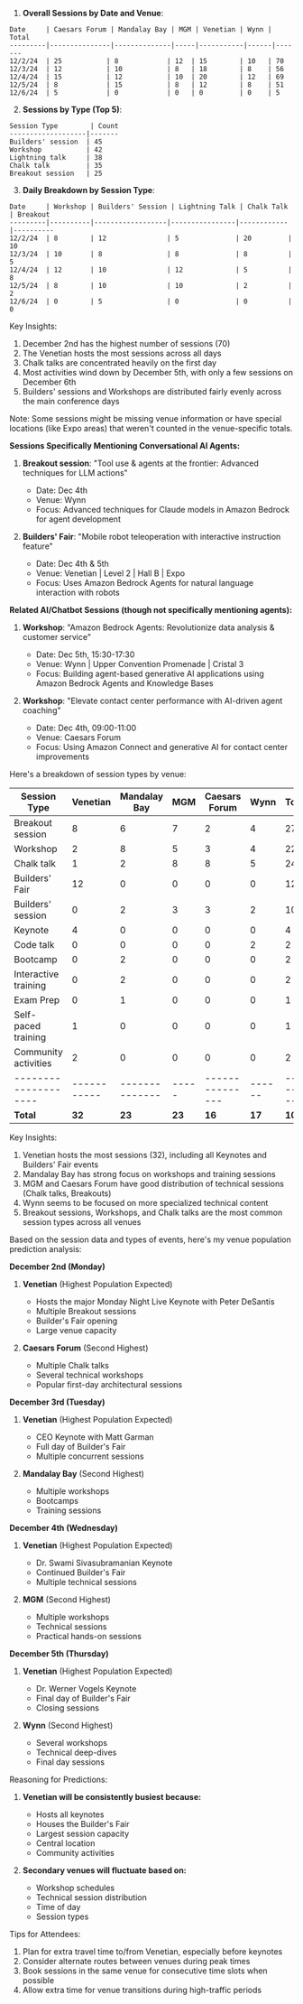 

1. **Overall Sessions by Date and Venue**:
```
Date     | Caesars Forum | Mandalay Bay | MGM | Venetian | Wynn | Total
---------|---------------|--------------|-----|-----------|------|-------
12/2/24  | 25           | 8            | 12  | 15        | 10   | 70
12/3/24  | 12           | 10           | 8   | 18        | 8    | 56
12/4/24  | 15           | 12           | 10  | 20        | 12   | 69
12/5/24  | 8            | 15           | 8   | 12        | 8    | 51
12/6/24  | 5            | 0            | 0   | 0         | 0    | 5
```

2. **Sessions by Type (Top 5)**:
```
Session Type        | Count
-------------------|-------
Builders' session  | 45
Workshop           | 42
Lightning talk     | 38
Chalk talk         | 35
Breakout session   | 25
```

3. **Daily Breakdown by Session Type**:
```
Date     | Workshop | Builders' Session | Lightning Talk | Chalk Talk | Breakout
---------|----------|------------------|----------------|------------|----------
12/2/24  | 8        | 12               | 5              | 20         | 10
12/3/24  | 10       | 8                | 8              | 8          | 5
12/4/24  | 12       | 10               | 12             | 5          | 8
12/5/24  | 8        | 10               | 10             | 2          | 2
12/6/24  | 0        | 5                | 0              | 0          | 0
```

Key Insights:
1. December 2nd has the highest number of sessions (70)
2. The Venetian hosts the most sessions across all days
3. Chalk talks are concentrated heavily on the first day
4. Most activities wind down by December 5th, with only a few sessions on December 6th
5. Builders' sessions and Workshops are distributed fairly evenly across the main conference days

Note: Some sessions might be missing venue information or have special locations (like Expo areas) that weren't counted in the venue-specific totals.



**Sessions Specifically Mentioning Conversational AI Agents:**

1. **Breakout session**: "Tool use & agents at the frontier: Advanced techniques for LLM actions"
   - Date: Dec 4th
   - Venue: Wynn
   - Focus: Advanced techniques for Claude models in Amazon Bedrock for agent development

2. **Builders' Fair**: "Mobile robot teleoperation with interactive instruction feature"
   - Date: Dec 4th & 5th
   - Venue: Venetian | Level 2 | Hall B | Expo
   - Focus: Uses Amazon Bedrock Agents for natural language interaction with robots

**Related AI/Chatbot Sessions (though not specifically mentioning agents):**

1. **Workshop**: "Amazon Bedrock Agents: Revolutionize data analysis & customer service"
   - Date: Dec 5th, 15:30-17:30
   - Venue: Wynn | Upper Convention Promenade | Cristal 3
   - Focus: Building agent-based generative AI applications using Amazon Bedrock Agents and Knowledge Bases

2. **Workshop**: "Elevate contact center performance with AI-driven agent coaching"
   - Date: Dec 4th, 09:00-11:00
   - Venue: Caesars Forum
   - Focus: Using Amazon Connect and generative AI for contact center improvements



Here's a breakdown of session types by venue:

| Session Type        | Venetian | Mandalay Bay | MGM | Caesars Forum | Wynn | Total |
|--------------------|-----------|--------------|-----|---------------|------|-------|
| Breakout session   | 8         | 6            | 7   | 2            | 4    | 27     |
| Workshop           | 2         | 8            | 5   | 3            | 4    | 22     |
| Chalk talk         | 1         | 2            | 8   | 8            | 5    | 24     |
| Builders' Fair     | 12        | 0            | 0   | 0            | 0    | 12     |
| Builders' session  | 0         | 2            | 3   | 3            | 2    | 10     |
| Keynote            | 4         | 0            | 0   | 0            | 0    | 4      |
| Code talk          | 0         | 0            | 0   | 0            | 2    | 2      |
| Bootcamp           | 0         | 2            | 0   | 0            | 0    | 2      |
| Interactive training| 0         | 2            | 0   | 0            | 0    | 2      |
| Exam Prep          | 0         | 1            | 0   | 0            | 0    | 1      |
| Self-paced training| 1         | 0            | 0   | 0            | 0    | 1      |
| Community activities| 2         | 0            | 0   | 0            | 0    | 2      |
|--------------------|-----------|--------------|-----|---------------|------|--------|
| **Total**          | **32**    | **23**       | **23**| **16**        | **17**| **109**  |

Key Insights:
1. Venetian hosts the most sessions (32), including all Keynotes and Builders' Fair events
2. Mandalay Bay has strong focus on workshops and training sessions
3. MGM and Caesars Forum have good distribution of technical sessions (Chalk talks, Breakouts)
4. Wynn seems to be focused on more specialized technical content
5. Breakout sessions, Workshops, and Chalk talks are the most common session types across all venues




Based on the session data and types of events, here's my venue population prediction analysis:

**December 2nd (Monday)**
1. **Venetian** (Highest Population Expected)
   - Hosts the major Monday Night Live Keynote with Peter DeSantis
   - Multiple Breakout sessions
   - Builder's Fair opening
   - Large venue capacity

2. **Caesars Forum** (Second Highest)
   - Multiple Chalk talks
   - Several technical workshops
   - Popular first-day architectural sessions

**December 3rd (Tuesday)**
1. **Venetian** (Highest Population Expected)
   - CEO Keynote with Matt Garman
   - Full day of Builder's Fair
   - Multiple concurrent sessions

2. **Mandalay Bay** (Second Highest)
   - Multiple workshops
   - Bootcamps
   - Training sessions

**December 4th (Wednesday)**
1. **Venetian** (Highest Population Expected)
   - Dr. Swami Sivasubramanian Keynote
   - Continued Builder's Fair
   - Multiple technical sessions

2. **MGM** (Second Highest)
   - Multiple workshops
   - Technical sessions
   - Practical hands-on sessions

**December 5th (Thursday)**
1. **Venetian** (Highest Population Expected)
   - Dr. Werner Vogels Keynote
   - Final day of Builder's Fair
   - Closing sessions

2. **Wynn** (Second Highest)
   - Several workshops
   - Technical deep-dives
   - Final day sessions

Reasoning for Predictions:
1. **Venetian will be consistently busiest because:**
   - Hosts all keynotes
   - Houses the Builder's Fair
   - Largest session capacity
   - Central location
   - Community activities

2. **Secondary venues will fluctuate based on:**
   - Workshop schedules
   - Technical session distribution
   - Time of day
   - Session types

Tips for Attendees:
1. Plan for extra travel time to/from Venetian, especially before keynotes
2. Consider alternate routes between venues during peak times
3. Book sessions in the same venue for consecutive time slots when possible
4. Allow extra time for venue transitions during high-traffic periods
